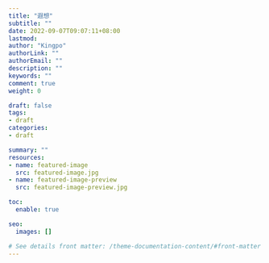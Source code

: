 ```yaml
---
title: "遐想"
subtitle: ""
date: 2022-09-07T09:07:11+08:00
lastmod: 
author: "Kingpo"
authorLink: ""
authorEmail: ""
description: ""
keywords: ""
comment: true
weight: 0

draft: false
tags:
- draft
categories:
- draft

summary: ""
resources:
- name: featured-image
  src: featured-image.jpg
- name: featured-image-preview
  src: featured-image-preview.jpg

toc:
  enable: true

seo:
  images: []

# See details front matter: /theme-documentation-content/#front-matter
---
```


<!--more-->
